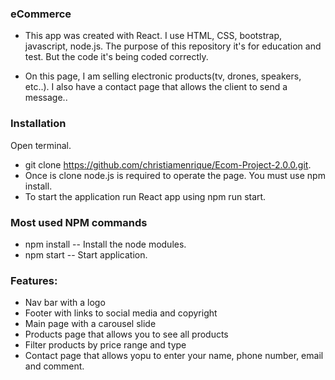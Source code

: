 ### eCommerce
* This app was created with React. I use HTML, CSS, bootstrap, javascript, node.js. The purpose of this repository it's for education and test. But the code it's being coded correctly.

* On this page, I am selling electronic products(tv, drones, speakers, etc..). I also have a contact page that allows the client to send a message..

### Installation
Open terminal.
* git clone https://github.com/christiamenrique/Ecom-Project-2.0.0.git.
* Once is clone node.js is required to operate the page. You must use npm install.
* To start the application run React app using npm run start.


### Most used NPM commands
* npm install -- Install the node modules.
* npm start -- Start application.

### Features:
* Nav bar with a logo
* Footer with links to social media and copyright
* Main page with a carousel slide
* Products page that allows you to see all products
* Filter products by price range and type
* Contact page that allows yopu to enter your name, phone number, email and comment.
